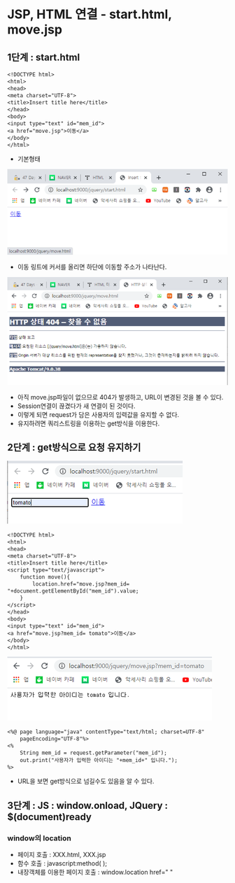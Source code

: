 # JSP, HTML 연결 - start.html, move.jsp

## 1단계 : start.html

```markup
<!DOCTYPE html>
<html>
<head>
<meta charset="UTF-8">
<title>Insert title here</title>
</head>
<body>
<input type="text" id="mem_id">
<a href="move.jsp">이동</a>
</body>
</html>
```

* 기본형태

![](../../.gitbook/assets/2%20%2830%29.png)

* 이동 링트에 커서를 올리면 하단에 이동할 주소가 나타난다.

![](../../.gitbook/assets/3%20%2823%29.png)

* 아직 move.jsp파일이 없으므로 404가 발생하고, URL이 변경된 것을 볼 수 있다.
* Session연결이 끊겼다가 새 연결이 된 것이다.
* 이렇게 되면 request가 담은 사용자의 입력값을 유지할 수 없다.
* 유지하려면 쿼리스트링을 이용하는 get방식을 이용한다.

## 2단계 : get방식으로 요청 유지하기 

![](../../.gitbook/assets/4%20%2818%29.png)

```markup
<!DOCTYPE html>
<html>
<head>
<meta charset="UTF-8">
<title>Insert title here</title>
<script type="text/javascript">
	function move(){
		location.href="move.jsp?mem_id= "+document.getElementById("mem_id").value;
	}
</script>
</head>
<body>
<input type="text" id="mem_id">
<a href="move.jsp?mem_id= tomato">이동</a>
</body>
</html>
```

![](../../.gitbook/assets/5%20%2813%29.png)

```markup
<%@ page language="java" contentType="text/html; charset=UTF-8"
    pageEncoding="UTF-8"%>
<%
	String mem_id = request.getParameter("mem_id");
	out.print("사용자가 입력한 아이디는 "+mem_id+" 입니다.");
%>
```

* URL을 보면 get방식으로 넘길수도 있음을 알 수 있다.

## 3단계 : JS : window.onload, JQuery : $\(document\)ready

### window의 location

* 페이지 호출 : XXX.html, XXX.jsp
* 함수 호출 : javascript:method\( \);
* 내장객체를 이용한 페이지 호출 : window.location href=" "

